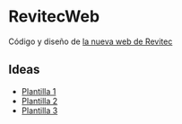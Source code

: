 # RevitecWeb
Código y diseño de [la nueva web de Revitec](https://revitecvigo.es/)

## Ideas
- [Plantilla 1](https://codepen.io/humbl3man/pen/NWEOLy)
- [Plantilla 2](https://codepen.io/kathykato/pen/KRQOKY)
- [Plantilla 3](https://codepen.io/mican/pen/RyjZgm)